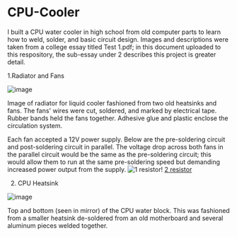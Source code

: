 # CPU-Cooler

I built a CPU water cooler in high school from old computer parts to learn how to weld, solder, and basic circuit design. Images and descriptions were taken from a college essay titled Test 1.pdf; in this document uploaded to this respository, the sub-essay under 2 describes this project is greater detail.

1.Radiator and Fans

![image](https://github.com/user-attachments/assets/a2caf902-3d17-4e1f-870e-25f4e2bfadf5)

Image of radiator for liquid cooler fashioned from two old heatsinks and fans. The fans' wires were cut, soldered, and marked by electrical tape. Rubber bands held the fans together. Adhesive glue and plastic enclose the circulation system.

Each fan accepted a 12V power supply. Below are the pre-soldering circuit and post-soldering circuit in parallel. The voltage drop across both fans in the parallel circuit would be the same as the pre-soldering circuit; this would allow them to run at the same pre-soldering speed but demanding increased power output from the supply.
![1 resistor](https://github.com/user-attachments/assets/962fe5fc-bf13-4604-b8b0-2a4d9af3b5f3)!  [2 resistor](https://github.com/user-attachments/assets/b6b9bce2-034f-4a63-9ddb-381bf80e7e2b)


2. CPU Heatsink

![image](https://github.com/user-attachments/assets/8622db71-a09e-4d16-8fe5-c3e49451d198)

Top and bottom (seen in mirror) of the CPU water block. This was fashioned from a smaller heatsink de-soldered from an old motherboard and several aluminum pieces welded together.
